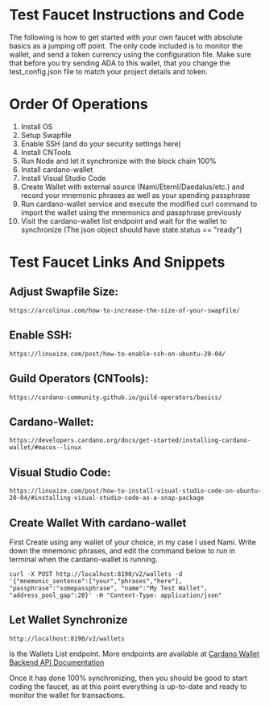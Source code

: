 # Test Faucet Instructions and Code

The following is how to get started with your own faucet with absolute basics as a jumping off point. The only code included is to monitor the wallet, and send a token currency using the configuration file. Make sure that before you try sending ADA to this wallet, that you change the test_config.json file to match your project details and token.

# Order Of Operations

1. Install OS
2. Setup Swapfile
3. Enable SSH (and do your security settings here)
4. Install CNTools
5. Run Node and let it synchronize with the block chain 100%
6. Install cardano-wallet
7. Install Visual Studio Code
8. Create Wallet with external source (Nami/Eternl/Daedalus/etc.) and record your mnemonic phrases as well as your spending passphrase
9. Run cardano-wallet service and execute the modified curl command to import the wallet using the mnemonics and passphrase previously
10. Visit the cardano-wallet list endpoint and wait for the wallet to synchronize (The json object should have state.status == "ready")

# Test Faucet Links And Snippets

## Adjust Swapfile Size:
  ```
  https://arcolinux.com/how-to-increase-the-size-of-your-swapfile/
  ```
## Enable SSH:
  ```
  https://linuxize.com/post/how-to-enable-ssh-on-ubuntu-20-04/
  ```
## Guild Operators (CNTools):
  ```
  https://cardano-community.github.io/guild-operators/basics/
  ```
## Cardano-Wallet:
  ```
  https://developers.cardano.org/docs/get-started/installing-cardano-wallet/#macos--linux
  ```
## Visual Studio Code:
  ```
  https://linuxize.com/post/how-to-install-visual-studio-code-on-ubuntu-20-04/#installing-visual-studio-code-as-a-snap-package
  ```

## Create Wallet With cardano-wallet

First Create using any wallet of your choice, in my case I used Nami. Write down the mnemonic phrases, and edit the command below to run in terminal when the cardano-wallet is running.

```
curl -X POST http://localhost:8190/v2/wallets -d '{"mnemonic_sentence":["your","phrases","here"], "passphrase":"somepassphrase", "name":"My Test Wallet", "address_pool_gap":20}' -H "Content-Type: application/json"
```

## Let Wallet Synchronize

```
http://localhost:8190/v2/wallets
````

Is the Wallets List endpoint. More endpoints are available at [Cardano Wallet Backend API Documentation](https://input-output-hk.github.io/cardano-wallet/api/edge/)

Once it has done 100% synchronizing, then you should be good to start coding the faucet, as at this point everything is up-to-date and ready to monitor the wallet for transactions.

